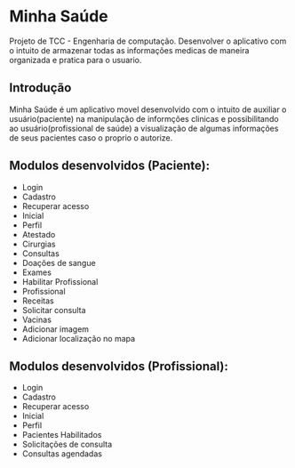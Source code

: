 # Minha Saúde

Projeto de TCC - Engenharia de computação.
Desenvolver o aplicativo com o intuito de armazenar todas as informações medicas de maneira organizada e pratica para o usuario. 


## Introdução

Minha Saúde é um aplicativo movel desenvolvido com o intuito de auxiliar o usuário(paciente) na manipulação de informções clinicas e possibilitando ao usuário(profissional de saúde) a visualização de algumas informações de seus pacientes caso o proprio o autorize.

## Modulos desenvolvidos (Paciente):

- Login
- Cadastro
- Recuperar acesso
- Inicial
- Perfil
- Atestado
- Cirurgias
- Consultas
- Doações de sangue
- Exames
- Habilitar Profissional
- Profissional
- Receitas
- Solicitar consulta
- Vacinas
- Adicionar imagem
- Adicionar localização no mapa

## Modulos desenvolvidos (Profissional):

- Login
- Cadastro
- Recuperar acesso
- Inicial
- Perfil
- Pacientes Habilitados
- Solicitações de consulta
- Consultas agendadas
